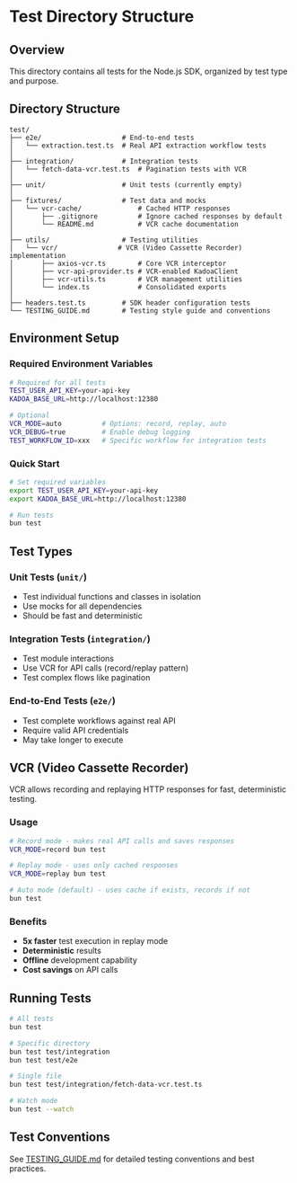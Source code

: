 # Test Directory Structure

## Overview

This directory contains all tests for the Node.js SDK, organized by test type and purpose.

## Directory Structure

```
test/
├── e2e/                    # End-to-end tests
│   └── extraction.test.ts  # Real API extraction workflow tests
│
├── integration/            # Integration tests
│   └── fetch-data-vcr.test.ts  # Pagination tests with VCR
│
├── unit/                   # Unit tests (currently empty)
│
├── fixtures/               # Test data and mocks
│   └── vcr-cache/              # Cached HTTP responses
│       ├── .gitignore          # Ignore cached responses by default
│       └── README.md           # VCR cache documentation
│
├── utils/                  # Testing utilities
│   └── vcr/               # VCR (Video Cassette Recorder) implementation
│       ├── axios-vcr.ts        # Core VCR interceptor
│       ├── vcr-api-provider.ts # VCR-enabled KadoaClient
│       ├── vcr-utils.ts        # VCR management utilities
│       └── index.ts            # Consolidated exports
│
├── headers.test.ts         # SDK header configuration tests
└── TESTING_GUIDE.md        # Testing style guide and conventions
```

## Environment Setup

### Required Environment Variables

```bash
# Required for all tests
TEST_USER_API_KEY=your-api-key
KADOA_BASE_URL=http://localhost:12380

# Optional
VCR_MODE=auto          # Options: record, replay, auto
VCR_DEBUG=true         # Enable debug logging
TEST_WORKFLOW_ID=xxx   # Specific workflow for integration tests
```

### Quick Start

```bash
# Set required variables
export TEST_USER_API_KEY=your-api-key
export KADOA_BASE_URL=http://localhost:12380

# Run tests
bun test
```

## Test Types

### Unit Tests (`unit/`)
- Test individual functions and classes in isolation
- Use mocks for all dependencies
- Should be fast and deterministic

### Integration Tests (`integration/`)
- Test module interactions
- Use VCR for API calls (record/replay pattern)
- Test complex flows like pagination

### End-to-End Tests (`e2e/`)
- Test complete workflows against real API
- Require valid API credentials
- May take longer to execute

## VCR (Video Cassette Recorder)

VCR allows recording and replaying HTTP responses for fast, deterministic testing.

### Usage

```bash
# Record mode - makes real API calls and saves responses
VCR_MODE=record bun test

# Replay mode - uses only cached responses
VCR_MODE=replay bun test

# Auto mode (default) - uses cache if exists, records if not
bun test
```

### Benefits
- **5x faster** test execution in replay mode
- **Deterministic** results
- **Offline** development capability
- **Cost savings** on API calls

## Running Tests

```bash
# All tests
bun test

# Specific directory
bun test test/integration
bun test test/e2e

# Single file
bun test test/integration/fetch-data-vcr.test.ts

# Watch mode
bun test --watch
```

## Test Conventions

See [TESTING_GUIDE.md](./TESTING_GUIDE.md) for detailed testing conventions and best practices.